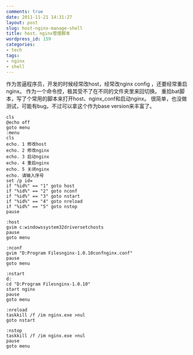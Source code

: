 ```yaml
---
comments: true
date: 2011-11-21 14:31:27
layout: post
slug: host-nginx-manage-shell
title: host、nginx管理脚本
wordpress_id: 159
categories:
- tech
tags:
- nginx
- shell
---
```


作为苦逼程序员，开发的时候经常改host，经常改nginx config ，还要经常重启nginx。
作为一个命令控，极其受不了在不同的文件夹里来回切换。
重拾bat脚本，写了个常用的脚本来打开host、nginx_conf和启动nginx。
很简单，也没做测试，可能有bug。不过可以拿这个作为base version来丰富了。

    
    
    cls
    @echo off
    goto menu
    :menu
    cls
    echo. 1 修改host
    echo. 2 修改nginx
    echo. 3 启动nginx
    echo. 4 重启nginx
    echo. 5 关闭nginx
    echo. 请输入序号
    set /p id=
    if "%id%" == "1" goto host
    if "%id%" == "2" goto nconf
    if "%id%" == "3" goto nstart
    if "%id%" == "4" goto nreload
    if "%id%" == "5" goto nstop
    pause
    
    :host
    gvim c:windowssystem32driversetchosts
    pause
    goto menu
    
    :nconf
    gvim "D:Program Filesnginx-1.0.10confnginx.conf"
    pause
    goto menu
    
    :nstart
    d:
    cd "D:Program Filesnginx-1.0.10"
    start nginx
    pause
    goto menu
    
    :nreload
    taskkill /f /im nginx.exe >nul
    goto nstart
    
    :nstop
    taskkill /f /im nginx.exe >nul
    pause
    goto menu
    
    



